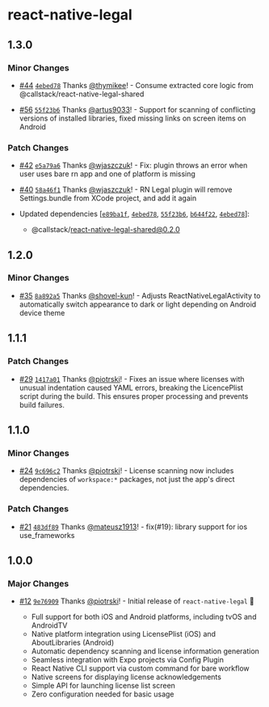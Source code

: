 # react-native-legal

## 1.3.0

### Minor Changes

- [#44](https://github.com/callstackincubator/react-native-legal/pull/44) [`4ebed78`](https://github.com/callstackincubator/react-native-legal/commit/4ebed78ed8cf95625df6c3211598cfe5db807b09) Thanks [@thymikee](https://github.com/thymikee)! - Consume extracted core logic from @callstack/react-native-legal-shared

- [#56](https://github.com/callstackincubator/react-native-legal/pull/56) [`55f23b6`](https://github.com/callstackincubator/react-native-legal/commit/55f23b6d18858aacae76b9fe31e3f75fe2ef468c) Thanks [@artus9033](https://github.com/artus9033)! - Support for scanning of conflicting versions of installed libraries, fixed missing links on screen items on Android

### Patch Changes

- [#42](https://github.com/callstackincubator/react-native-legal/pull/42) [`e5a79a6`](https://github.com/callstackincubator/react-native-legal/commit/e5a79a6a9d799746d25c63d1e3aa4e245c719fee) Thanks [@wjaszczuk](https://github.com/wjaszczuk)! - Fix: plugin throws an error when user uses bare rn app and one of platform is missing

- [#40](https://github.com/callstackincubator/react-native-legal/pull/40) [`58a46f1`](https://github.com/callstackincubator/react-native-legal/commit/58a46f1ba1319d2755469631a55bb367f321b7cf) Thanks [@wjaszczuk](https://github.com/wjaszczuk)! - RN Legal plugin will remove Settings.bundle from XCode project, and add it again

- Updated dependencies [[`e89ba1f`](https://github.com/callstackincubator/react-native-legal/commit/e89ba1ff8fc1d8182a287cc257182a2d55374d95), [`4ebed78`](https://github.com/callstackincubator/react-native-legal/commit/4ebed78ed8cf95625df6c3211598cfe5db807b09), [`55f23b6`](https://github.com/callstackincubator/react-native-legal/commit/55f23b6d18858aacae76b9fe31e3f75fe2ef468c), [`b644f22`](https://github.com/callstackincubator/react-native-legal/commit/b644f22f57657afa999c20059ce02b3e7ba71cfb), [`4ebed78`](https://github.com/callstackincubator/react-native-legal/commit/4ebed78ed8cf95625df6c3211598cfe5db807b09)]:
  - @callstack/react-native-legal-shared@0.2.0

## 1.2.0

### Minor Changes

- [#35](https://github.com/callstackincubator/react-native-legal/pull/35) [`8a892a5`](https://github.com/callstackincubator/react-native-legal/commit/8a892a5819c80350e784b555a614334333a4e0d5) Thanks [@shovel-kun](https://github.com/shovel-kun)! - Adjusts ReactNativeLegalActivity to automatically switch appearance to dark or light depending on Android device theme

## 1.1.1

### Patch Changes

- [#29](https://github.com/callstackincubator/react-native-legal/pull/29) [`1417a01`](https://github.com/callstackincubator/react-native-legal/commit/1417a01dbd66034299de06117cd608d282c167d7) Thanks [@piotrski](https://github.com/piotrski)! - Fixes an issue where licenses with unusual indentation caused YAML errors, breaking the LicencePlist script during the build. This ensures proper processing and prevents build failures.

## 1.1.0

### Minor Changes

- [#24](https://github.com/callstackincubator/react-native-legal/pull/24) [`9c696c2`](https://github.com/callstackincubator/react-native-legal/commit/9c696c2ceb7daaddec5b285df5b25eb08f121c4e) Thanks [@piotrski](https://github.com/piotrski)! - License scanning now includes dependencies of `workspace:*` packages, not just the app's direct dependencies.

### Patch Changes

- [#21](https://github.com/callstackincubator/react-native-legal/pull/21) [`483df89`](https://github.com/callstackincubator/react-native-legal/commit/483df8975380b6db15e2710f1be676fd43971d2b) Thanks [@mateusz1913](https://github.com/mateusz1913)! - fix(#19): library support for ios use_frameworks

## 1.0.0

### Major Changes

- [#12](https://github.com/callstackincubator/react-native-legal/pull/12) [`9e76909`](https://github.com/callstackincubator/react-native-legal/commit/9e76909194bb2201362f9a44bf7f7d3ef5ec161b) Thanks [@piotrski](https://github.com/piotrski)! - Initial release of `react-native-legal` 🎉

  - Full support for both iOS and Android platforms, including tvOS and AndroidTV
  - Native platform integration using LicensePlist (iOS) and AboutLibraries (Android)
  - Automatic dependency scanning and license information generation
  - Seamless integration with Expo projects via Config Plugin
  - React Native CLI support via custom command for bare workflow
  - Native screens for displaying license acknowledgements
  - Simple API for launching license list screen
  - Zero configuration needed for basic usage
